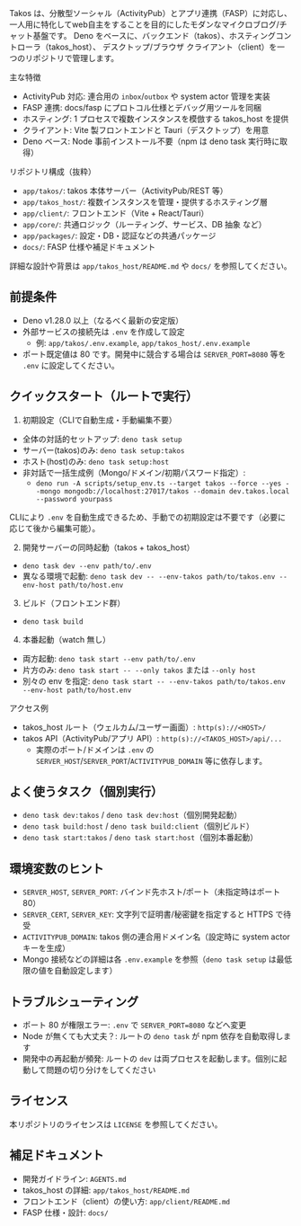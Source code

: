 Takos は、分散型ソーシャル（ActivityPub）とアプリ連携（FASP）に対応し、
一人用に特化してweb自主をすることを目的にしたモダンなマイクロブログ/チャット基盤です。
Deno をベースに、バックエンド（takos）、ホスティングコントローラ（takos_host）、
デスクトップ/ブラウザ クライアント（client）を一つのリポジトリで管理します。

主な特徴
- ActivityPub 対応: 連合用の `inbox`/`outbox` や system actor 管理を実装
- FASP 連携: docs/fasp にプロトコル仕様とデバッグ用ツールを同梱
- ホスティング: 1 プロセスで複数インスタンスを模倣する takos_host を提供
- クライアント: Vite 製フロントエンドと Tauri（デスクトップ）を用意
- Deno ベース: Node 事前インストール不要（npm は deno task 実行時に取得）

リポジトリ構成（抜粋）
- `app/takos/`: takos 本体サーバー（ActivityPub/REST 等）
- `app/takos_host/`: 複数インスタンスを管理・提供するホスティング層
- `app/client/`: フロントエンド（Vite + React/Tauri）
- `app/core/`: 共通ロジック（ルーティング、サービス、DB 抽象 など）
- `app/packages/`: 設定・DB・認証などの共通パッケージ
- `docs/`: FASP 仕様や補足ドキュメント

詳細な設計や背景は `app/takos_host/README.md` や `docs/` を参照してください。

## 前提条件

- Deno v1.28.0 以上（なるべく最新の安定版）
- 外部サービスの接続先は `.env` を作成して設定
  - 例: `app/takos/.env.example`, `app/takos_host/.env.example`
- ポート既定値は 80 です。開発中に競合する場合は `SERVER_PORT=8080` 等を `.env` に設定してください。

## クイックスタート（ルートで実行）

1) 初期設定（CLIで自動生成・手動編集不要）
- 全体の対話的セットアップ: `deno task setup`
- サーバー(takos)のみ: `deno task setup:takos`
- ホスト(host)のみ: `deno task setup:host`
- 非対話で一括生成例（Mongo/ドメイン/初期パスワード指定）:
  - `deno run -A scripts/setup_env.ts --target takos --force --yes --mongo mongodb://localhost:27017/takos --domain dev.takos.local --password yourpass`

CLIにより `.env` を自動生成できるため、手動での初期設定は不要です（必要に応じて後から編集可能）。

2) 開発サーバーの同時起動（takos + takos_host）
- `deno task dev --env path/to/.env`
- 異なる環境で起動: `deno task dev -- --env-takos path/to/takos.env --env-host path/to/host.env`

3) ビルド（フロントエンド群）
- `deno task build`

4) 本番起動（watch 無し）
- 両方起動: `deno task start --env path/to/.env`
- 片方のみ: `deno task start -- --only takos` または `--only host`
- 別々の env を指定: `deno task start -- --env-takos path/to/takos.env --env-host path/to/host.env`

アクセス例
- takos_host ルート（ウェルカム/ユーザー画面）: `http(s)://<HOST>/`
- takos API（ActivityPub/アプリ API）: `http(s)://<TAKOS_HOST>/api/...`
  - 実際のポート/ドメインは `.env` の `SERVER_HOST`/`SERVER_PORT`/`ACTIVITYPUB_DOMAIN` 等に依存します。

## よく使うタスク（個別実行）

- `deno task dev:takos` / `deno task dev:host`（個別開発起動）
- `deno task build:host` / `deno task build:client`（個別ビルド）
- `deno task start:takos` / `deno task start:host`（個別本番起動）

## 環境変数のヒント

- `SERVER_HOST`, `SERVER_PORT`: バインド先ホスト/ポート（未指定時はポート 80）
- `SERVER_CERT`, `SERVER_KEY`: 文字列で証明書/秘密鍵を指定すると HTTPS で待受
- `ACTIVITYPUB_DOMAIN`: takos 側の連合用ドメイン名（設定時に system actor キーを生成）
- Mongo 接続などの詳細は各 `.env.example` を参照（`deno task setup` は最低限の値を自動設定します）

## トラブルシューティング

- ポート 80 が権限エラー: `.env` で `SERVER_PORT=8080` などへ変更
- Node が無くても大丈夫？: ルートの `deno task` が npm 依存を自動取得します
- 開発中の再起動が頻発: ルートの `dev` は両プロセスを起動します。個別に起動して問題の切り分けをしてください

## ライセンス

本リポジトリのライセンスは `LICENSE` を参照してください。

## 補足ドキュメント

- 開発ガイドライン: `AGENTS.md`
- takos_host の詳細: `app/takos_host/README.md`
- フロントエンド（client）の使い方: `app/client/README.md`
- FASP 仕様・設計: `docs/`
